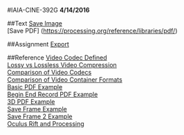 #IAIA-CINE-392G
**4/14/2016**
  
##Text
[Save Image](https://processing.org/reference/saveFrame_.html)  
[Save PDF] (https://processing.org/reference/libraries/pdf/)  

##Assignment
[Export](../assignment/A11-Export.md)  

##Reference
[Video Codec Defined](http://encyclopedia2.thefreedictionary.com/video+codec)  
[Lossy vs Lossless Video Compression](http://www.lockergnome.com/media/2011/08/22/lossy-vs-lossless-video-compression/)   
[Comparison of Video Codecs](https://en.wikipedia.org/wiki/Comparison_of_video_codecs)  
[Comparison of Video Container Formats](https://en.wikipedia.org/wiki/Comparison_of_video_container_formats)  
[Basic PDF Example](http://learningprocessing.com/examples/chp21/example-21-01-basic-PDF)  
[Begin End Record PDF Example](http://learningprocessing.com/examples/chp21/example-21-02-begin-end-record-PDF)  
[3D PDF Example](http://learningprocessing.com/examples/chp21/example-21-04-3D-PDF)  
[Save Frame Example](http://learningprocessing.com/examples/chp21/example-21-05-saveFrames)  
[Save Frame 2 Example](http://learningprocessing.com/examples/chp21/example-21-06-saveFrames-2)  
[Oculus Rift and Processing](https://github.com/kougaku/OculusRiftP5)
